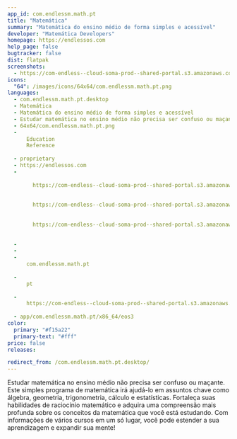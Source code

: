 ```yaml
---
app_id: com.endlessm.math.pt
title: "Matemática"
summary: "Matemática do ensino médio de forma simples e acessível"
developer: "Matemática Developers"
homepage: https://endlessos.com
help_page: false
bugtracker: false
dist: flatpak
screenshots:
  - https://com-endless--cloud-soma-prod--shared-portal.s3.amazonaws.com/apps.280.screenshots.ff886ded-45ba-4789-9928-b6c8267e9779_20181023200959099.png
icons:
  "64": /images/icons/64x64/com.endlessm.math.pt.png
languages:
  - com.endlessm.math.pt.desktop
  - Matemática
  - Matemática do ensino médio de forma simples e acessível
  - Estudar matemática no ensino médio não precisa ser confuso ou maçante. Este simples programa de matemática irá ajudá-lo em assuntos chave como álgebra, geometria, trigonometria, cálculo e estatísticas. Fortaleça suas habilidades de raciocínio matemático e adquira uma compreensão mais profunda sobre os conceitos da matemática que você está estudando. Com informações de vários cursos em um só lugar, você pode estender a sua aprendizagem e expandir sua mente!
  - 64x64/com.endlessm.math.pt.png
  - 
      Education
      Reference
    
  - proprietary
  - https://endlessos.com
  - 
      
        https://com-endless--cloud-soma-prod--shared-portal.s3.amazonaws.com/apps.280.screenshots.ff886ded-45ba-4789-9928-b6c8267e9779_20181023200959099.png
      
      
        https://com-endless--cloud-soma-prod--shared-portal.s3.amazonaws.com/apps.280.screenshots.c8f374c7-a071-43e6-9fff-8278d8737406_20181023200959099.png
      
      
        https://com-endless--cloud-soma-prod--shared-portal.s3.amazonaws.com/apps.280.screenshots.f0d0f907-0bf4-4aca-9d82-a0e9f602499c_20181023200959099.png
      
    
  - 
  - 
  - 
      com.endlessm.math.pt
    
  - 
      pt
    
  - 
      https://com-endless--cloud-soma-prod--shared-portal.s3.amazonaws.com/app.1285.appCenterThumbnail.1bfecb38-8022-4959-b8e0-630341be0c46_20181023200913033.jpg
    
  - app/com.endlessm.math.pt/x86_64/eos3
color:
  primary: "#f15a22"
  primary-text: "#fff"
price: false
releases:

redirect_from: /com.endlessm.math.pt.desktop/
---
```


<p>Estudar matemática no ensino médio não precisa ser confuso ou maçante. Este simples programa de matemática irá ajudá-lo em assuntos chave como álgebra, geometria, trigonometria, cálculo e estatísticas. Fortaleça suas habilidades de raciocínio matemático e adquira uma compreensão mais profunda sobre os conceitos da matemática que você está estudando. Com informações de vários cursos em um só lugar, você pode estender a sua aprendizagem e expandir sua mente!</p>